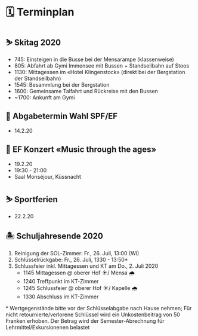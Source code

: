 # 🗓 Terminplan

## ⛷ Skitag 2020

* 745: Einsteigen in die Busse bei der Mensarampe (klassenweise)
* 805: Abfahrt ab Gymi Immensee mit Bussen + Standseilbahn auf Stoos
* 1130: Mittagessen im «Hotel Klingenstock» (direkt bei der Bergstation der Standseilbahn)
* 1545: Besammlung bei der Bergstation
* 1600: Gemeinsame Talfahrt und Rückreise mit den Bussen
* ~1700: Ankunft am Gymi

## 📝 Abgabetermin Wahl SPF/EF
* 14.2.20

## 🎤 EF Konzert «Music through the ages»
* 19.2.20
* 19:30 - 21:00
* Saal Monséjour, Küssnacht

## ⛷ Sportferien
* 22.2.20


## 🏝 Schuljahresende 2020

1. Reinigung der SOL-Zimmer: Fr., 26. Juli, 13:00 (Wl)
1. Schlüsselrückgabe: Fr., 26. Juli, 1330 - 13:50*
1. Schlussfeier inkl. Mittagessen und KT am Do., 2. Juli 2020
    * 1145 Mittagessen @ oberer Hof ☀️/ Mensa 🌧
    * 1240 Treffpunkt im KT-Zimmer
    * 1245 Schlussfeier @ oberer Hof ☀️/ Kapelle 🌧
    * 1330 Abschluss im KT-Zimmer

\* Wertgegenstände bitte vor der Schlüsselabgabe nach Hause nehmen; Für nicht retournierte/verlorene Schlüssel wird ein Unkostenbeitrag von 50 Franken erhoben. Der Betrag wird der Semester-Abrechnung für Lehrmittel/Exkursionenen belastet